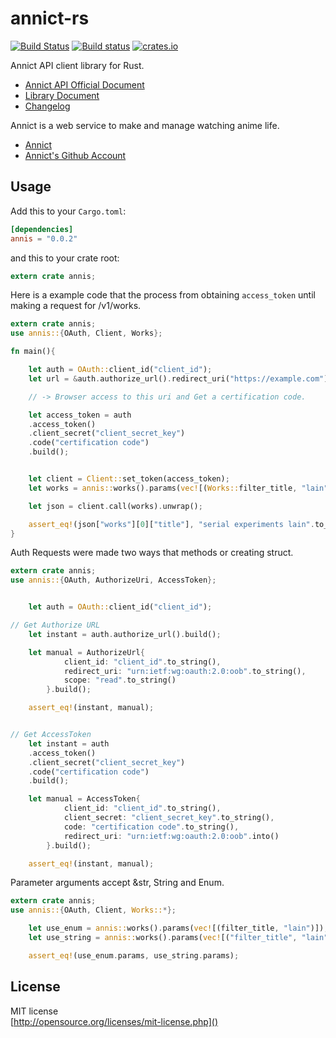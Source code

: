 annict-rs
==============
[![Build Status](https://travis-ci.com/totechite/annict-rs.svg?branch=master)](https://travis-ci.com/totechite/annict-rs)
[![Build status](https://ci.appveyor.com/api/projects/status/f39tjurl4m7ggkch?svg=true)](https://ci.appveyor.com/project/totechite/annict-rs)
[![crates.io](https://img.shields.io/crates/v/annis.svg)](https://crates.io/crates/annis)     

Annict API client library for Rust. 

- [Annict API Official Document](https://docs.annict.com/)
- [Library Document](https://docs.rs/annis)
- [Changelog](https://github.com/totechite/annict-rs/blob/master/CHANGELOG.md)


Annict is a web service to make and manage watching anime life.   
- [Annict](https://annict.com) 
- [Annict's Github Account](https://github.com/annict)  

Usage
--------------
Add this to your `Cargo.toml`:   
```toml
[dependencies]
annis = "0.0.2"
```
and this to your crate root:   
```rust
extern crate annis;
```

Here is a example code that the process from obtaining `access_token` until making a request for /v1/works.   
```rust
extern crate annis;
use annis::{OAuth, Client, Works};

fn main(){

	let auth = OAuth::client_id("client_id");
	let url = &auth.authorize_url().redirect_uri("https://example.com").scope("read+write").build();

	// -> Browser access to this uri and Get a certification code.

	let access_token = auth
	.access_token()
	.client_secret("client_secret_key")
	.code("certification code")
	.build();


	let client = Client::set_token(access_token);
	let works = annis::works().params(vec![(Works::filter_title, "lain")]);

	let json = client.call(works).unwrap();

	assert_eq!(json["works"][0]["title"], "serial experiments lain".to_string());
}
```

Auth Requests were made two ways that methods or creating struct.   
```rust
extern crate annis;
use annis::{OAuth, AuthorizeUri, AccessToken};


	let auth = OAuth::client_id("client_id");

// Get Authorize URL
	let instant = auth.authorize_url().build();

	let manual = AuthorizeUrl{
			client_id: "client_id".to_string(),
			redirect_uri: "urn:ietf:wg:oauth:2.0:oob".to_string(),
			scope: "read".to_string()
		}.build();

	assert_eq!(instant, manual);


// Get AccessToken
	let instant = auth
	.access_token()
	.client_secret("client_secret_key")
	.code("certification code")
	.build();

    let manual = AccessToken{
    		client_id: "client_id".to_string(),
    		client_secret: "client_secret_key".to_string(),
    		code: "certification code".to_string(),
    		redirect_uri: "urn:ietf:wg:oauth:2.0:oob".into()
    	}.build();

	assert_eq!(instant, manual);
```

Parameter arguments accept &str, String and Enum.
```rust
extern crate annis;
use annis::{OAuth, Client, Works::*};

	let use_enum = annis::works().params(vec![(filter_title, "lain")]);
	let use_string = annis::works().params(vec![("filter_title", "lain")]);

	assert_eq!(use_enum.params, use_string.params);

```

License
----------------------------
MIT license   
[http://opensource.org/licenses/mit-license.php]()